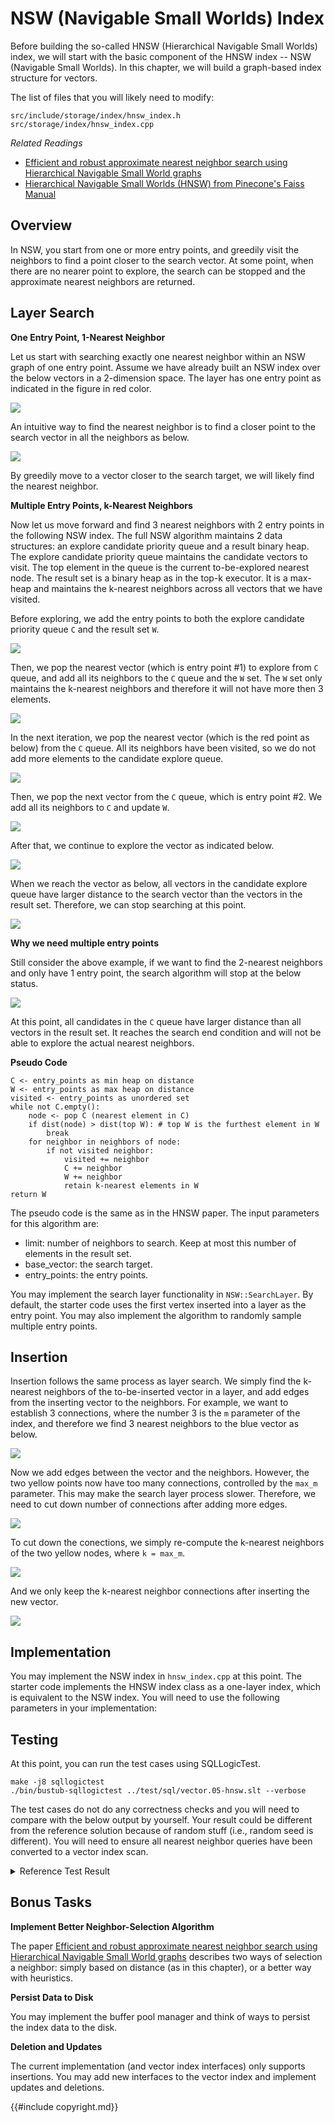 # NSW (Navigable Small Worlds) Index


Before building the so-called HNSW (Hierarchical Navigable Small Worlds) index, we will start with the basic component of the HNSW index -- NSW (Navigable Small Worlds). In this chapter, we will build a graph-based index structure for vectors.

The list of files that you will likely need to modify:

```
src/include/storage/index/hnsw_index.h
src/storage/index/hnsw_index.cpp
```

*Related Readings*

* [Efficient and robust approximate nearest neighbor search using Hierarchical Navigable Small World graphs](https://arxiv.org/abs/1603.09320)
* [Hierarchical Navigable Small Worlds (HNSW) from Pinecone's Faiss Manual](https://www.pinecone.io/learn/series/faiss/hnsw/)

## Overview

In NSW, you start from one or more entry points, and greedily visit the neighbors to find a point closer to the search vector. At some point, when there are no nearer point to explore, the search can be stopped and the approximate nearest neighbors are returned.

## Layer Search

**One Entry Point, 1-Nearest Neighbor**

Let us start with searching exactly one nearest neighbor within an NSW graph of one entry point. Assume we have already built an NSW index over the below vectors in a 2-dimension space. The layer has one entry point as indicated in the figure in red color.

![](./vector-db/05-nsw-explore-1.svg)

An intuitive way to find the nearest neighbor is to find a closer point to the search vector in all the neighbors as below.

![](./vector-db/05-nsw-explore-2.svg)

By greedily move to a vector closer to the search target, we will likely find the nearest neighbor.

**Multiple Entry Points, k-Nearest Neighbors**

Now let us move forward and find 3 nearest neighbors with 2 entry points in the following NSW index. The full NSW algorithm maintains 2 data structures: an explore candidate priority queue and a result binary heap. The explore candidate priority queue maintains the candidate vectors to visit. The top element in the queue is the current to-be-explored nearest node. The result set is a binary heap as in the top-k executor. It is a max-heap and maintains the k-nearest neighbors across all vectors that we have visited.

Before exploring, we add the entry points to both the explore candidate priority queue `C` and the result set `W`.

![](./vector-db/05-nsw-explore-3.svg)

Then, we pop the nearest vector (which is entry point #1) to explore from `C` queue, and add all its neighbors to the `C` queue and the `W` set. The `W` set only maintains the k-nearest neighbors and therefore it will not have more then 3 elements.

![](./vector-db/05-nsw-explore-4.svg)

In the next iteration, we pop the nearest vector (which is the red point as below) from the `C` queue. All its neighbors have been visited, so we do not add more elements to the candidate explore queue.

![](./vector-db/05-nsw-explore-5.svg)

Then, we pop the next vector from the `C` queue, which is entry point #2. We add all its neighbors to `C` and update `W`.

![](./vector-db/05-nsw-explore-6.svg)

After that, we continue to explore the vector as indicated below.

![](./vector-db/05-nsw-explore-7.svg)

When we reach the vector as below, all vectors in the candidate explore queue have larger distance to the search vector than the vectors in the result set. Therefore, we can stop searching at this point.

![](./vector-db/05-nsw-explore-8.svg)

**Why we need multiple entry points**

Still consider the above example, if we want to find the 2-nearest neighbors and only have 1 entry point, the search algorithm will stop at the below status.

![](./vector-db/05-nsw-explore-5-stop.svg)

At this point, all candidates in the `C` queue have larger distance than all vectors in the result set. It reaches the search end condition and will not be able to explore the actual nearest neighbors.

**Pseudo Code**

```
C <- entry_points as min heap on distance
W <- entry_points as max heap on distance
visited <- entry_points as unordered set
while not C.empty():
    node <- pop C (nearest element in C)
    if dist(node) > dist(top W): # top W is the furthest element in W
        break
    for neighbor in neighbors of node:
        if not visited neighbor:
            visited += neighbor
            C += neighbor
            W += neighbor
            retain k-nearest elements in W
return W
```

The pseudo code is the same as in the HNSW paper. The input parameters for this algorithm are:

* limit: number of neighbors to search. Keep at most this number of elements in the result set.
* base_vector: the search target.
* entry_points: the entry points.

You may implement the search layer functionality in `NSW::SearchLayer`. By default, the starter code uses the first vertex inserted into a layer as the entry point. You may also implement the algorithm to randomly sample multiple entry points.

## Insertion

Insertion follows the same process as layer search. We simply find the k-nearest neighbors of the to-be-inserted vector in a layer, and add edges from the inserting vector to the neighbors. For example, we want to establish 3 connections, where the number 3 is the `m` parameter of the index, and therefore we find 3 nearest neighbors to the blue vector as below.

![](./vector-db/05-nsw-insert-1.svg)

Now we add edges between the vector and the neighbors. However, the two yellow points now have too many connections, controlled by the `max_m` parameter. This may make the search layer process slower. Therefore, we need to cut down number of connections after adding more edges.

![](./vector-db/05-nsw-insert-2.svg)

To cut down the conections, we simply re-compute the k-nearest neighbors of the two yellow nodes, where `k = max_m`.

![](./vector-db/05-nsw-insert-3.svg)

And we only keep the k-nearest neighbor connections after inserting the new vector.

![](./vector-db/05-nsw-insert-4.svg)

## Implementation

You may implement the NSW index in `hnsw_index.cpp` at this point. The starter code implements the HNSW index class as a one-layer index, which is equivalent to the NSW index. You will need to use the following parameters in your implementation:

## Testing

At this point, you can run the test cases using SQLLogicTest.

```
make -j8 sqllogictest
./bin/bustub-sqllogictest ../test/sql/vector.05-hnsw.slt --verbose
```

The test cases do not do any correctness checks and you will need to compare with the below output by yourself. Your result could be different from the reference solution because of random stuff (i.e., random seed is different). You will need to ensure all nearest neighbor queries have been converted to a vector index scan.

<details>

<summary>Reference Test Result</summary>

```
{{#include vector.05-hnsw.slt.1.ref}}
```

</details>

## Bonus Tasks

**Implement Better Neighbor-Selection Algorithm**

The paper [Efficient and robust approximate nearest neighbor search using Hierarchical Navigable Small World graphs](https://arxiv.org/abs/1603.09320) describes two ways of selection a neighbor: simply based on distance (as in this chapter), or a better way with heuristics.

**Persist Data to Disk**

You may implement the buffer pool manager and think of ways to persist the index data to the disk.

**Deletion and Updates**

The current implementation (and vector index interfaces) only supports insertions. You may add new interfaces to the vector index and implement updates and deletions.

{{#include copyright.md}}
